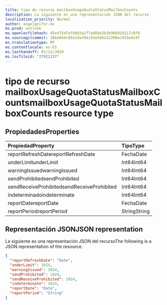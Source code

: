 ```yaml
---
title: tipo de recurso mailboxUsageQuotaStatusMailboxCounts
description: La siguiente es una representación JSON del recurso
localization_priority: Normal
author: angelgolfer-ms
ms.prod: outlook
ms.openlocfilehash: 45e4754fef0dd3a2f7a669e3b3b96692d117c8f0
ms.sourcegitcommit: 36be044c89a19af84c93e586e22200ec919e4c9f
ms.translationtype: MT
ms.contentlocale: es-ES
ms.lasthandoff: 01/12/2019
ms.locfileid: "27921237"
---
```

# <a name="mailboxusagequotastatusmailboxcounts-resource-type"></a><span data-ttu-id="41ff1-103">tipo de recurso mailboxUsageQuotaStatusMailboxCounts</span><span class="sxs-lookup"><span data-stu-id="41ff1-103">mailboxUsageQuotaStatusMailboxCounts resource type</span></span>

## <a name="properties"></a><span data-ttu-id="41ff1-104">Propiedades</span><span class="sxs-lookup"><span data-stu-id="41ff1-104">Properties</span></span>

| <span data-ttu-id="41ff1-105">Propiedad</span><span class="sxs-lookup"><span data-stu-id="41ff1-105">Property</span></span>              | <span data-ttu-id="41ff1-106">Tipo</span><span class="sxs-lookup"><span data-stu-id="41ff1-106">Type</span></span>   |
| :-------------------- | :----- |
| <span data-ttu-id="41ff1-107">reportRefreshDate</span><span class="sxs-lookup"><span data-stu-id="41ff1-107">reportRefreshDate</span></span>     | <span data-ttu-id="41ff1-108">Fecha</span><span class="sxs-lookup"><span data-stu-id="41ff1-108">Date</span></span>   |
| <span data-ttu-id="41ff1-109">underLimit</span><span class="sxs-lookup"><span data-stu-id="41ff1-109">underLimit</span></span>            | <span data-ttu-id="41ff1-110">Int64</span><span class="sxs-lookup"><span data-stu-id="41ff1-110">Int64</span></span>  |
| <span data-ttu-id="41ff1-111">warningIssued</span><span class="sxs-lookup"><span data-stu-id="41ff1-111">warningIssued</span></span>         | <span data-ttu-id="41ff1-112">Int64</span><span class="sxs-lookup"><span data-stu-id="41ff1-112">Int64</span></span>  |
| <span data-ttu-id="41ff1-113">sendProhibited</span><span class="sxs-lookup"><span data-stu-id="41ff1-113">sendProhibited</span></span>        | <span data-ttu-id="41ff1-114">Int64</span><span class="sxs-lookup"><span data-stu-id="41ff1-114">Int64</span></span>  |
| <span data-ttu-id="41ff1-115">sendReceiveProhibited</span><span class="sxs-lookup"><span data-stu-id="41ff1-115">sendReceiveProhibited</span></span> | <span data-ttu-id="41ff1-116">Int64</span><span class="sxs-lookup"><span data-stu-id="41ff1-116">Int64</span></span>  |
| <span data-ttu-id="41ff1-117">indeterminado</span><span class="sxs-lookup"><span data-stu-id="41ff1-117">indeterminate</span></span>         | <span data-ttu-id="41ff1-118">Int64</span><span class="sxs-lookup"><span data-stu-id="41ff1-118">Int64</span></span>  |
| <span data-ttu-id="41ff1-119">reportDate</span><span class="sxs-lookup"><span data-stu-id="41ff1-119">reportDate</span></span>            | <span data-ttu-id="41ff1-120">Fecha</span><span class="sxs-lookup"><span data-stu-id="41ff1-120">Date</span></span>   |
| <span data-ttu-id="41ff1-121">reportPeriod</span><span class="sxs-lookup"><span data-stu-id="41ff1-121">reportPeriod</span></span>          | <span data-ttu-id="41ff1-122">String</span><span class="sxs-lookup"><span data-stu-id="41ff1-122">String</span></span> |

## <a name="json-representation"></a><span data-ttu-id="41ff1-123">Representación JSON</span><span class="sxs-lookup"><span data-stu-id="41ff1-123">JSON representation</span></span>

<span data-ttu-id="41ff1-124">La siguiente es una representación JSON del recurso</span><span class="sxs-lookup"><span data-stu-id="41ff1-124">The following is a JSON representation of the resource.</span></span>

<!-- {
  "blockType": "resource",
  "@odata.type": "microsoft.graph.mailboxUsageQuotaStatusMailboxCounts"
} -->

```json
{
  "reportRefreshDate": "Date", 
  "underLimit": 1024, 
  "warningIssued": 1024, 
  "sendProhibited": 1024, 
  "sendReceiveProhibited": 1024, 
  "indeterminate": 1024, 
  "reportDate": "Date", 
  "reportPeriod": "String"
}
```
